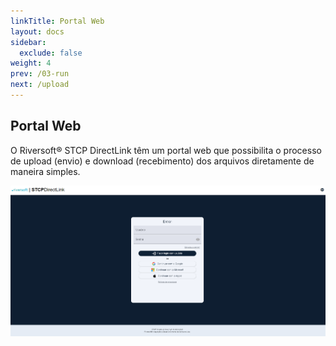 ```yaml
---
linkTitle: Portal Web
layout: docs
sidebar:
  exclude: false
weight: 4
prev: /03-run
next: /upload
---
```


## Portal Web

O Riversoft® STCP DirectLink têm um portal web que possibilita o processo de upload (envio) e download (recebimento) dos arquivos diretamente de maneira simples.

![](authentication-dirl.png "Portal de autenticação")

<!-- <img src="authentication-dirl.png" alt="Portal de autenticação" height="3000px" width="2500px;"> -->

